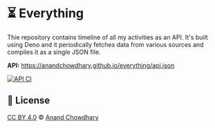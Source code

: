 # ⏳ Everything

Thie repository contains timeline of all my activities as an API. It's built using Deno and it periodically fetches data from various sources and compiles it as a single JSON file.

**API:** https://anandchowdhary.github.io/everything/api.json

[![API CI](https://github.com/AnandChowdhary/everything/actions/workflows/api.yml/badge.svg)](https://github.com/AnandChowdhary/everything/actions/workflows/api.yml)

## 📄 License

[CC BY 4.0](./LICENSE) © [Anand Chowdhary](https://anandchowdhary.com)
